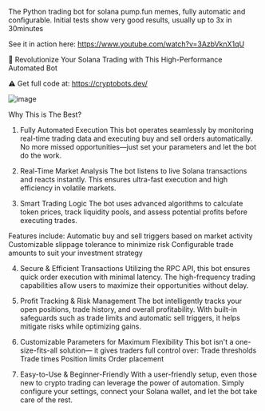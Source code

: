 The Python trading bot for solana pump.fun memes, fully automatic and configurable.
Initial tests show very good results, usually up to 3x in 30minutes

See it in action here: https://www.youtube.com/watch?v=3AzbVknX1qU

🚀 Revolutionize Your Solana Trading with This High-Performance Automated Bot

⚠️ Get full code at: https://cryptobots.dev/

![image](https://github.com/user-attachments/assets/5c79f1c4-260c-4bc3-a040-b37d89595c8e)

Why This is The Best?

1. Fully Automated Execution
This bot operates seamlessly by monitoring real-time trading data and executing buy and sell orders automatically.
No more missed opportunities—just set your parameters and let the bot do the work.

2. Real-Time Market Analysis
The bot listens to live Solana transactions and reacts instantly.
This ensures ultra-fast execution and high efficiency in volatile markets.

3. Smart Trading Logic
The bot uses advanced algorithms to calculate token prices, track liquidity pools,
 and assess potential profits before executing trades.

Features include:
  Automatic buy and sell triggers based on market activity
  Customizable slippage tolerance to minimize risk
  Configurable trade amounts to suit your investment strategy

4. Secure & Efficient Transactions
Utilizing the RPC API, this bot ensures quick order execution with minimal latency.
The high-frequency trading capabilities allow users to maximize their opportunities without delay.

5. Profit Tracking & Risk Management
The bot intelligently tracks your open positions, trade history, and overall profitability.
With built-in safeguards such as trade limits and automatic sell triggers, it helps mitigate risks while optimizing gains.

6. Customizable Parameters for Maximum Flexibility
This bot isn't a one-size-fits-all solution—
it gives traders full control over:
  Trade thresholds
  Trade times
  Position limits
  Order placement

7. Easy-to-Use & Beginner-Friendly
With a user-friendly setup, even those new to crypto trading can leverage the power of automation.
Simply configure your settings, connect your Solana wallet, and let the bot take care of the rest.
